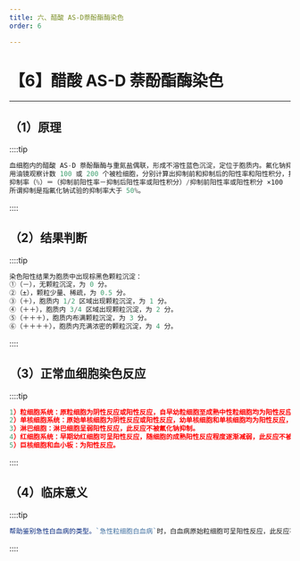 ```yaml
---
title: 六、醋酸 AS-D萘酚酯酶染色
order: 6

---
```


# 【6】醋酸 AS-D 萘酚酯酶染色

<kaodian :text="'血液学检验记忆卡'" />

<!-- ###### 第四章 血细胞化学染色的临床应用

> 临床血液学检验 -->

<beitiX/>

---

## （1）原理

<son :text="'血液学检验记忆卡'" text1="（1）原理" :textOption="[['了解','基础知识','相关专业知识'],['掌握','基础知识','相关专业知识'],['掌握','基础知识','相关专业知识']]" />

::::tip

```js
血细胞内的醋酸 AS-D 萘酚酯酶与重氮盐偶联，形成不溶性蓝色沉淀，定位于胞质内。氟化钠抑制试验是以相同方法制备 2 份基质液，其中一份加入适量氯化钠，另一份不加氯化钠作对照。将已固定的 2 张相同标本的涂片混入这 2 种不同基质液中，分别作醋酸 AS-D 萘酚酯酶染色。属于非特异性酯酶染色。
用油镜观察计数 100 或 200 个被检细胞，分别计算出抑制前和抑制后的阳性率和阳性积分，按下述公式计算出抑制率。
抑制率（%）＝（抑制前阳性率－抑制后阳性率或阳性积分）/抑制前阳性率或阳性积分 ×100
所谓抑制是指氟化钠试验的抑制率大于 50%。
```

::::

## （2）结果判断

<son :text="'血液学检验记忆卡'" text1="（2）结果判断" :textOption="[['掌握','专业知识','专业实践能力'],['掌握','相关专业知识','专业知识'],['掌握','专业知识','专业实践能力']]" />

::::tip

```js
染色阳性结果为胞质中出现棕黑色颗粒沉淀：
①（－），无颗粒沉淀，为 0 分。
②（±），颗粒少量、稀疏，为 0.5 分。
③（＋），胞质内 1/2 区域出现颗粒沉淀，为 1 分。
④（＋＋），胞质内 3/4 区域出现颗粒沉淀，为 2 分。
⑤（＋＋＋），胞质内布满颗粒沉淀，为 3 分。
⑥（＋＋＋＋），胞质内充满浓密的颗粒沉淀，为 4 分。
```

::::

## （3）正常血细胞染色反应

<son :text="'血液学检验记忆卡'" text1="（3）正常血细胞染色反应" :textOption="[['掌握','相关专业知识','专业知识'],['掌握','基础知识','专业知识'],['掌握','相关专业知识','专业知识']]" />

::::tip

```js
1）粒细胞系统：原粒细胞为阴性反应或阳性反应，自早幼粒细胞至成熟中性粒细胞均为阳性反应，一般为（＋）～（＋＋），此反应不被氟化钠抑制。
2）单核细胞系统：原始单核细胞为阴性反应或阳性反应，幼单核细胞和单核细胞均为阳性反应，一般为（＋＋）～（＋＋＋），此反应能被氟化钠抑制。
3）淋巴细胞：淋巴细胞呈弱阳性反应，此反应不被氟化钠抑制。
4）红细胞系统：早期幼红细胞可呈阳性反应，随细胞的成熟阳性反应程度逐渐减弱，此反应不被氟化钠抑制。
5）巨核细胞和血小板：为阳性反应。
```

::::

## （4）临床意义

<son :text="'血液学检验记忆卡'" text1="（4）临床意义" :textOption="[['了解','专业知识','专业实践能力'],['掌握','专业知识','专业实践能力'],['熟练掌握','专业知识','专业实践能力']]" />

::::tip

```js
帮助鉴别急性白血病的类型。`急性粒细胞白血病`时，白血病原始粒细胞可呈阳性反应，此反应不被氯化钠抑制。急性单核细胞白血病时，白血病原始单核细胞可呈阳性反应，幼单核细胞和单核细胞为阳性反应，此反应被氯化钠抑制。急性粒-单核细胞白血病时，部分白血病细胞的阳性反应可被氟化钠抑制，部分阳性反应不被氯化钠抑制。
```

::::
